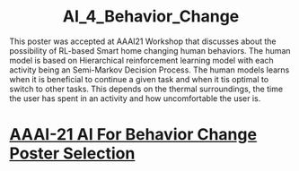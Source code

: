 <center><H1>AI_4_Behavior_Change</h1></center>
This poster was accepted at AAAI21 Workshop that discusses about the possibility of RL-based Smart home changing human behaviors. The human model is based on Hierarchical reinforcement learning model with each activity being an Semi-Markov Decision Process. The human models learns when it is beneficial to continue a given task and when it tis optimal to switch to other tasks. This depends on the thermal surroundings, the time the user has spent in an activity and how uncomfortable the user is.
<h1><a href="https://ai4bc.github.io/ai4bc21/posters.html">AAAI-21 AI For Behavior Change Poster Selection</a> <h1>
